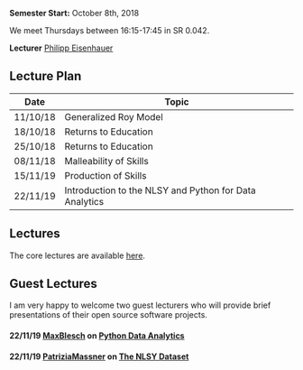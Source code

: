 
**Semester Start:** October 8th, 2018

We meet Thursdays between 16:15-17:45 in SR 0.042.

**Lecturer** [Philipp Eisenhauer](https://peisenha.github.io/build/html/index.html)

## Lecture Plan

| Date      | Topic                                                  |
| ----------| ------------------------------------------------------ |
| 11/10/18  | Generalized Roy Model                                  |
| 18/10/18  | Returns to Education                                   |
| 25/10/18  | Returns to Education                                   |
| 08/11/18  | Malleability of Skills                                 |
| 15/11/19  | Production of Skills                                   |
| 22/11/19  | Introduction to the NLSY and Python for Data Analytics |

## Lectures

The core lectures are available [here](https://github.com/HumanCapitalEconomics/research_seminar/blob/master/README.md).


## Guest Lectures

I am very happy to welcome two guest lecturers who will provide brief presentations of their open source software projects.

#### 22/11/19 [MaxBlesch](https://github.com/MaxBlesch) on [Python Data Analytics](https://giphy.com/gifs/13HgwGsXF0aiGY/html5)

#### 22/11/19 [PatriziaMassner](https://github.com/janosg) on [The NLSY Dataset](https://giphy.com/gifs/13HgwGsXF0aiGY/html5)
